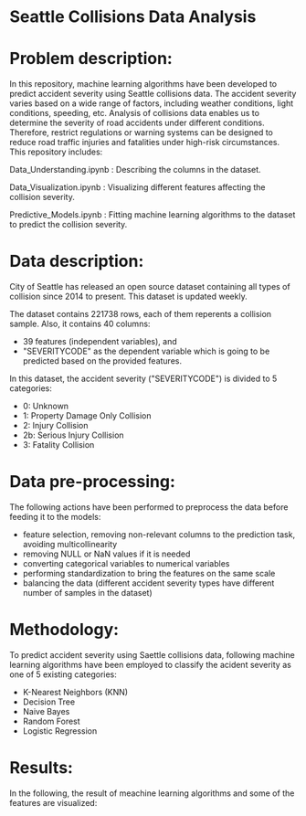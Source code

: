 # Seattle Collisions Data Analysis
# Problem description:

In this repository, machine learning algorithms have been developed to predict accident severity using Seattle collisions data. 
The accident severity varies based on a wide range of factors, including weather conditions, light conditions, speeding, etc. Analysis of collisions data enables us to determine the severity of road accidents under different conditions. Therefore, restrict regulations or warning systems can be designed to reduce road traffic injuries and fatalities under high-risk circumstances.  
This repository includes:

Data_Understanding.ipynb : Describing the columns in the dataset.

Data_Visualization.ipynb : Visualizing different features affecting the collision severity.

Predictive_Models.ipynb : Fitting machine learning algorithms to the dataset to predict the collision severity.

# Data description:

City of Seattle has released an open source dataset containing all types of collision since 2014 to present. This dataset is updated weekly.

The dataset contains 221738 rows, each of them reperents a collision sample. Also, it contains 40 columns:
  - 39 features (independent variables), and 
  - "SEVERITYCODE" as the dependent variable which is going to be predicted based on the provided features.
  
 In this dataset, the accident severity ("SEVERITYCODE") is divided to 5 categories:
  - 0: Unknown
  - 1: Property Damage Only Collision
  - 2: Injury Collision	
  - 2b: Serious Injury Collision	
  - 3: Fatality Collision
  
 # Data pre-processing:
 
 The following actions have been performed to preprocess the data before feeding it to the models:
  - feature selection, removing non-relevant columns to the prediction task, avoiding multicollinearity
  - removing NULL or NaN values if it is needed
  - converting categorical variables to numerical variables
  - performing standardization to bring the features on the same scale
  - balancing the data (different accident severity types have different number of samples in the dataset)
 
 # Methodology:
 
To predict accident severity using Saettle collisions data, following machine learning algorithms have been employed to classify the acident severity as one of 5 existing categories:
  - K-Nearest Neighbors (KNN)
  - Decision Tree
  - Naive Bayes
  - Random Forest
  - Logistic Regression
 
 # Results:
 
 In the following, the result of meachine learning algorithms and some of the features are visualized:
 
  
 
